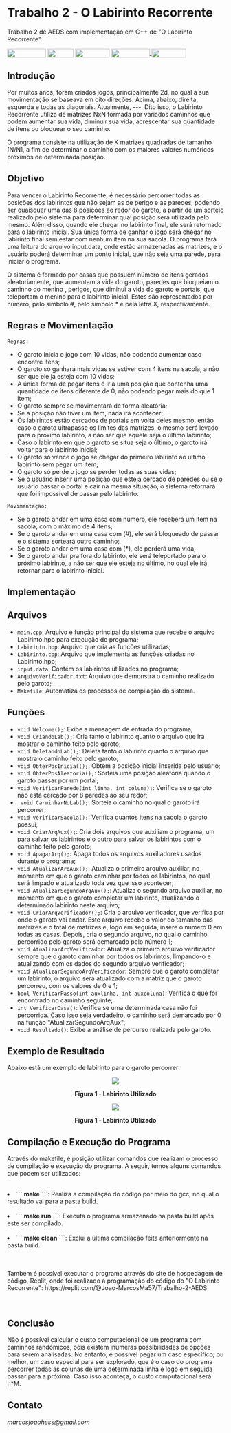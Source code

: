 # Trabalho 2 - O Labirinto Recorrente
Trabalho 2 de AEDS com implementação em C++ de "O Labirinto Recorrente".

<div style="display: inline-block;">
<img align="center" height="20px" width="90px" src="https://img.shields.io/badge/Maintained%3F-yes-green.svg"/> 
<img align="center" height="20px" width="60px" src="https://img.shields.io/badge/C%2B%2B-00599C?style=for-the-badge&logo=c%2B%2B&logoColor=white"/> 
<img align="center" height="20px" width="80px" src="https://img.shields.io/badge/Made%20for-VSCode-1f425f.svg"/> 
<a href="https://github.com/mpiress/midpy/issues">
<img align="center" height="20px" width="90px" src="https://img.shields.io/badge/contributions-welcome-brightgreen.svg?style=flat"/>
<img align="center" height="20px" width="80px" src="https://badgen.net/badge/license/MIT/green"/>
</a> 
</div>

<p> </p>
<p> </p>

<h2>Introdução </h2>

<p> Por muitos anos, foram criados jogos, principalmente 2d, no qual a sua movimentação se baseava em oito direções: Acima, abaixo, direita, esquerda e todas as diagonais. Atualmente, ---. Dito isso, o Labirinto Recorrente utiliza de matrizes NxN formada por variados caminhos que podem aumentar sua vida, diminuir sua vida, acrescentar sua quantidade de itens ou bloquear o seu caminho. </p>

<p> O programa consiste na utilização de K matrizes quadradas de tamanho [N/N], a fim de determinar o caminho com os maiores valores numéricos próximos de determinada posição. </p>

<h2>Objetivo </h2>

<p> Para vencer o Labirinto Recorrente, é necessário percorrer todas as posições dos labirintos que não sejam as de perigo e as paredes, podendo ser quaisquer uma das 8 posições ao redor do garoto, a partir de um sorteio realizado pelo sistema para determinar qual posição será utilizada pelo mesmo. Além disso, quando ele chegar no labirinto final, ele será retornado para o labirinto inicial. Sua única forma de ganhar o jogo será chegar no labirinto final sem estar com nenhum item na sua sacola. O programa fará uma leitura do arquivo input.data, onde estão armazenadas as matrizes, e o usuário poderá determinar um ponto inicial, que não seja uma parede, para iniciar o programa.</p>

<p> O sistema é formado por casas que possuem número de itens gerados aleatoriamente, que aumentam a vida do garoto, paredes que bloqueiam o caminho do menino , perigos, que diminui a vida do garoto e portais, que teleportam o menino para o labirinto inicial. Estes são representados por número, pelo símbolo #, pelo símbolo * e pela letra X, respectivamente.</p>

<h2>Regras e Movimentação </h2>

``` Regras: ```

 - O garoto inicia o jogo com 10 vidas, não podendo aumentar caso encontre itens;
 - O garoto só ganhará mais vidas se estiver com 4 itens na sacola, a não ser que ele já esteja com 10 vidas;
 - A única forma de pegar itens é ir à uma posição que contenha uma quantidade de itens diferente de 0, não podendo pegar mais do que 1 item;
 - O garoto sempre se movimentará de forma aleatória;
 - Se a posição não tiver um item, nada irá acontecer;
 - Os labirintos estão cercados de portais em volta deles mesmo, então caso o garoto ultrapasse os limites das matrizes, o mesmo será levado para o próximo labirinto, a não ser que aquele seja o último labirinto;
 - Caso o labirinto em que o garoto se situa seja o último, o garoto irá voltar para o labirinto inicial;
 - O garoto só vence o jogo se chegar do primeiro labirinto ao último labirinto sem pegar um item;
 - O garoto só perde o jogo se perder todas as suas vidas;
 - Se o usuário inserir uma posição que esteja cercado de paredes ou se o usuário passar o portal e cair na mesma situação, o sistema retornará que foi impossível de passar pelo labirinto.

``` Movimentação: ```

 - Se o garoto andar em uma casa com número, ele receberá um item na sacola, com o máximo de 4 itens;
 - Se o garoto andar em uma casa com (#), ele será bloqueado de passar e o sistema sorteará outro caminho;
 - Se o garoto andar em uma casa com (*), ele perderá uma vida;
 - Se o garoto andar pra fora do labirinto, ele será teleportado para o próximo labirinto, a não ser que ele esteja no último, no qual ele irá retornar para o labirinto inicial.

<h2>Implementação </h2> 

<h2>Arquivos </h2>

* ``` main.cpp ```: Arquivo e função principal do sistema que recebe o arquivo Labirinto.hpp para execução do programa;
* ``` Labirinto.hpp ```: Arquivo que cria as funções utilizadas;
* ``` Labirinto.cpp ```: Arquivo que implementa as funções criadas no Labirinto.hpp;
* ``` input.data ```: Contém os labirintos utilizados no programa;
* ``` ArquivoVerificador.txt ```: Arquivo que demonstra o caminho realizado pelo garoto;
* ``` Makefile ```: Automatiza os processos de compilação do sistema.

<h2>Funções </h2>

* ``` void Welcome(); ```: Exibe a mensagem de entrada do programa; 
* ``` void CriandoLab(); ```: Cria tanto o labirinto quanto o arquivo que irá mostrar o caminho feito pelo garoto;
* ``` void DeletandoLab(); ```: Deleta tanto o labirinto quanto o arquivo que mostra o caminho feito pelo garoto;
* ``` void ObterPosInicial(); ```: Obtém a posição inicial inserida pelo usuário;
* ``` void ObterPosAleatoria(); ```: Sorteia uma posição aleatória quando o garoto passar por um portal;
* ``` void VerificarParede(int linha, int coluna); ```: Verifica se o garoto não está cercado por 8 paredes ao seu redor;
* ``` void CarminharNoLab();```: Sorteia o caminho no qual o garoto irá percorrer;
* ``` void VerificarSacola(); ```: Verifica quantos itens na sacola o garoto possui;
* ``` void CriarArqAux(); ```: Cria dois arquivos que auxiliam o programa, um para salvar os labirintos e o outro para salvar os labirintos com o caminho feito pelo garoto;
* ``` void ApagarArq(); ```: Apaga todos os arquivos auxiliadores usados durante o programa;
* ``` void AtualizarArqAux(); ```: Atualiza o primeiro arquivo auxiliar, no momento em que o garoto caminhar por todos os labirintos, no qual será limpado e atualizado toda vez que isso acontecer;
* ``` void AtualizarSegundoArqAux(); ```: Atualiza o segundo arquivo auxiliar, no momento em que o garoto completar um labirinto, atualizando o determinado labirinto neste arquivo;
* ``` void CriarArqVerificador(); ```: Cria o arquivo verificador, que verifica por onde o garoto vai andar. Este arquivo recebe o valor do tamanho das matrizes e o total de matrizes e, logo em seguida, insere o número 0 em todas as casas. Depois, cria o segundo arquivo, no qual o caminho percorrido pelo garoto será demarcado pelo número 1;
* ``` void AtualizarArqVerificador ```: Atualiza o primeiro arquivo verificador sempre que o garoto caminhar por todos os labirintos, limpando-o e atualizando com os dados do segundo arquivo verificador;
* ``` void AtualizarSegundoArqVerificador ```: Sempre que o garoto completar um labirinto, o arquivo será atualizado com a matriz que o garoto percorreu, com os valores de 0 e 1;
* ``` bool VerificarPasso(int auxlinha, int auxcoluna) ```: Verifica o que foi encontrado no caminho seguinte;
* ``` int VerificarCasa() ```: Verifica se uma determinada casa não foi percorrida. Caso isso seja verdadeiro, o caminho será demarcado por 0 na função "AtualizarSegundoArqAux";
* ``` void Resultado() ```: Exibe a análise de percurso realizada pelo garoto.

<h2>Exemplo de Resultado</h2>

<p> Abaixo está um exemplo de labirinto para o garoto percorrer: </p>

<p align="center">
  <img src="https://user-images.githubusercontent.com/75141271/233790448-883a3367-8167-4bd6-9db5-cc84bec94fbf.jpg">
<p align="center"><b>Figura 1 - Labirinto Utilizado</b></p>


<p align="center">
  <img src="https://user-images.githubusercontent.com/75141271/233791190-566f0a54-6207-4a8c-b539-444dae55666d.jpg">
<p align="center"><b>Figura 1 - Labirinto Utilizado</b></p>


<h2>Compilação e Execução do Programa</h2>

<p>Através do makefile, é posição utilizar comandos que realizam o processo de compilação e execução do programa. A seguir, temos alguns comandos que podem ser utilizados:</p><br>

<li><b>``` make ```</b>: Realiza a compilação do código por meio do gcc, no qual o resultado vai para a pasta build.</li><br>
<li><b>``` make run ```</b>: Executa o programa armazenado na pasta build após este ser compilado.</li><br>
<li><b>``` make clean ```</b>: Exclui a última compilação feita anteriormente na pasta build.</li><br><br>

<p>Também é possível executar o programa através do site de hospedagem de código, Replit, onde foi realizado a programação do código do "O Labirinto Recorrente": <link>https://replit.com/@Joao-MarcosMa57/Trabalho-2-AEDS</link></p>

<br>

<h2>Conclusão</h2>

<p>Não é possível calcular o custo computacional de um programa com caminhos randômicos, pois existem inúmeras possibilidades de opções para serem analisadas. No entanto, é possível pegar um caso específico, ou melhor, um caso especial para ser explorado, que é o caso do programa percorrer todas as colunas de uma determinada linha e logo em seguida passar para a próxima. Caso isso aconteça, o custo computacional será n*M. </p>


<h2>Contato</h2>

<p><i>marcosjoaohess@gmail.com</i></p>
